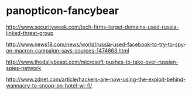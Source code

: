 # panopticon-fancybear

http://www.securityweek.com/tech-firms-target-domains-used-russia-linked-threat-group

http://www.news18.com/news/world/russia-used-facebook-to-try-to-spy-on-macron-campaign-says-sources-1474663.html

http://www.thedailybeast.com/microsoft-pushes-to-take-over-russian-spies-network

http://www.zdnet.com/article/hackers-are-now-using-the-exploit-behind-wannacry-to-snoop-on-hotel-wi-fi/
